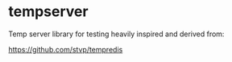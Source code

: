 # tempserver

Temp server library for testing heavily inspired and derived from:

https://github.com/stvp/tempredis

